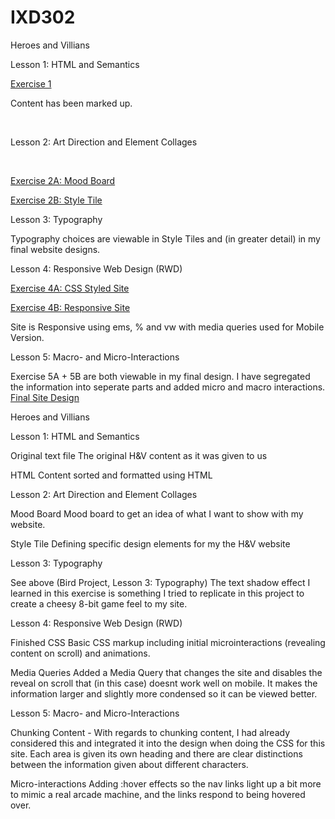 # IXD302

Heroes and Villians

Lesson 1: HTML and Semantics

<a href="https://htmlpreview.github.io/?https://github.com/marksleator/IXD302/blob/master/Heroes%20and%20Villians%20Hand%20In/Exercise%201%20-%20Sherlock%20HTML.html">Exercise 1</a>

Content has been marked up. 

<br/>

Lesson 2: Art Direction and Element Collages

<br>

<a href="https://github.com/marksleator/IXD302/blob/master/Heroes%20and%20Villians%20Hand%20In/Exercise%202%20-%20Moodboard.jpg">Exercise 2A: Mood Board</a>

<a href="https://github.com/marksleator/IXD302/blob/master/Heroes%20and%20Villians%20Hand%20In/Exercise%202%20-%20Style%20Tile.jpg">Exercise 2B: Style Tile</a>


Lesson 3: Typography

Typography choices are viewable in Style Tiles and (in greater detail) in my final website designs.

Lesson 4: Responsive Web Design (RWD)

<a href="https://htmlpreview.github.io/?https://github.com/marksleator/IXD302/blob/master/Heroes%20and%20Villians%20Hand%20In/Exercise%204%20-CSS%20Only/index.html">Exercise 4A: CSS Styled Site</a>

<a href="https://htmlpreview.github.io/?https://github.com/marksleator/IXD302/blob/master/Heroes%20and%20Villians%20Hand%20In/Exercise%204B%20-%20Responsive/index.html">Exercise 4B: Responsive Site</a>

Site is Responsive using ems, % and vw with media queries used for Mobile Version.

Lesson 5: Macro- and Micro-Interactions

Exercise 5A + 5B are both viewable in my final design. I have segregated the information into seperate parts and added micro and macro interactions. <a href="https://htmlpreview.github.io/?https://github.com/marksleator/Sherlock/blob/master/index.html">Final Site Design</a>

Heroes and Villians

Lesson 1: HTML and Semantics

Original text file The original H&V content as it was given to us

HTML Content sorted and formatted using HTML

Lesson 2: Art Direction and Element Collages

Mood Board Mood board to get an idea of what I want to show with my website.

Style Tile Defining specific design elements for my the H&V website

Lesson 3: Typography

See above (Bird Project, Lesson 3: Typography) The text shadow effect I learned in this exercise is something I tried to replicate in this project to create a cheesy 8-bit game feel to my site.

Lesson 4: Responsive Web Design (RWD)

Finished CSS Basic CSS markup including initial microinteractions (revealing content on scroll) and animations.

Media Queries Added a Media Query that changes the site and disables the reveal on scroll that (in this case) doesnt work well on mobile. It makes the information larger and slightly more condensed so it can be viewed better.

Lesson 5: Macro- and Micro-Interactions

Chunking Content - With regards to chunking content, I had already considered this and integrated it into the design when doing the CSS for this site. Each area is given its own heading and there are clear distinctions between the information given about different characters.

Micro-interactions Adding :hover effects so the nav links light up a bit more to mimic a real arcade machine, and the links respond to being hovered over.

